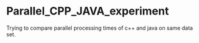 # Parallel_CPP_JAVA_experiment
Trying to compare parallel processing times of c++ and java on same data set.
